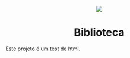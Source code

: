 <div align="center"><img src ="https://github.com/user-attachments/assets/fb8a116e-749d-48cf-9556-924a69938cc6"></div>
<h1 align="center"> Biblioteca </h1>

Este projeto é um test de html.

